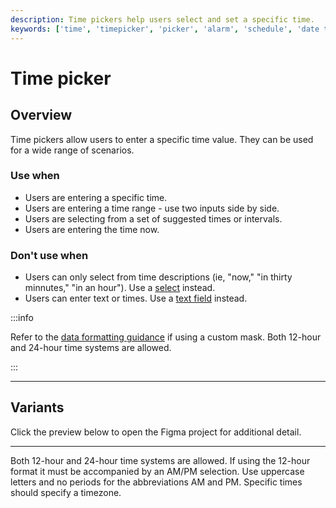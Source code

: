 ```yaml
---
description: Time pickers help users select and set a specific time.
keywords: ['time', 'timepicker', 'picker', 'alarm', 'schedule', 'date time', 'date range', 'calendar']
---
```


# Time picker

<ComponentVisual
  figmaUrl=""
  storybookUrl="https://forge.tylerdev.io/main/?path=/story/components-time-picker--default" />

## Overview 

Time pickers allow users to enter a specific time value. They can be used for a wide range of scenarios.

### Use when

- Users are entering a specific time. 
- Users are entering a time range - use two inputs side by side. 
- Users are selecting from a set of suggested times or intervals. 
- Users are entering the time now.

### Don't use when

- Users can only select from time descriptions (ie, "now," "in thirty minnutes," "in an hour"). Use a [select](/components/fields/select) instead.
- Users can enter text or times. Use a [text field](/components/fields/text-field) instead.

:::info

Refer to the [data formatting guidance](/core-patterns/tone/data-formats) if using a custom mask. Both 12-hour and 24-hour time systems are allowed.

:::

---

## Variants

Click the preview below to open the Figma project for additional detail. 

<ComponentVisual height="450" figmaUrl="https://www.figma.com/embed?embed_host=share&url=https%3A%2F%2Fwww.figma.com%2Ffile%2FJYOhQlzc4Yhln2S8WVoi6S%2FForge-Design-Library-11-3-20%3Fnode-id%3D1984%253A23386" />

---

<DoDontGrid>
  <DoDontTextSection>
    <DoDontText type="do">Both 12-hour and 24-hour time systems are allowed.</DoDontText>
    <DoDontText type="do">If using the 12-hour format it must be accompanied by an AM/PM selection.</DoDontText>
    <DoDontText type="do">Use uppercase letters and no periods for the abbreviations AM and PM.</DoDontText>
    <DoDontText type="do">Specific times should specify a timezone.</DoDontText>
  </DoDontTextSection>
</DoDontGrid>
